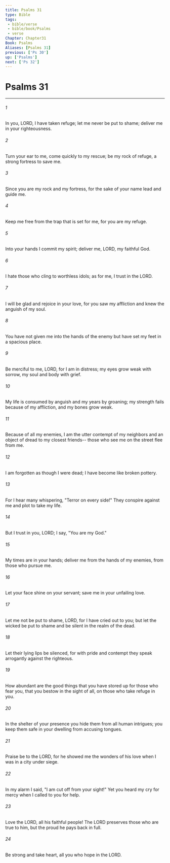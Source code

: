 ```yaml
---
title: Psalms 31
type: Bible
tags:
 - bible/verse
 - bible/book/Psalms
 - verse
Chapter: Chapter31
Book: Psalms
Aliases: [Psalms 31]
previous: ['Ps 30']
up: ['Psalms']
next: ['Ps 32']
---
```

# Psalms 31

***


###### 1 
In you, LORD, I have taken refuge; let me never be put to shame; deliver me in your righteousness. 

###### 2 
Turn your ear to me, come quickly to my rescue; be my rock of refuge, a strong fortress to save me. 

###### 3 
Since you are my rock and my fortress, for the sake of your name lead and guide me. 

###### 4 
Keep me free from the trap that is set for me, for you are my refuge. 

###### 5 
Into your hands I commit my spirit; deliver me, LORD, my faithful God. 

###### 6 
I hate those who cling to worthless idols; as for me, I trust in the LORD. 

###### 7 
I will be glad and rejoice in your love, for you saw my affliction and knew the anguish of my soul. 

###### 8 
You have not given me into the hands of the enemy but have set my feet in a spacious place. 

###### 9 
Be merciful to me, LORD, for I am in distress; my eyes grow weak with sorrow, my soul and body with grief. 

###### 10 
My life is consumed by anguish and my years by groaning; my strength fails because of my affliction, and my bones grow weak. 

###### 11 
Because of all my enemies, I am the utter contempt of my neighbors and an object of dread to my closest friends-- those who see me on the street flee from me. 

###### 12 
I am forgotten as though I were dead; I have become like broken pottery. 

###### 13 
For I hear many whispering, "Terror on every side!" They conspire against me and plot to take my life. 

###### 14 
But I trust in you, LORD; I say, "You are my God." 

###### 15 
My times are in your hands; deliver me from the hands of my enemies, from those who pursue me. 

###### 16 
Let your face shine on your servant; save me in your unfailing love. 

###### 17 
Let me not be put to shame, LORD, for I have cried out to you; but let the wicked be put to shame and be silent in the realm of the dead. 

###### 18 
Let their lying lips be silenced, for with pride and contempt they speak arrogantly against the righteous. 

###### 19 
How abundant are the good things that you have stored up for those who fear you, that you bestow in the sight of all, on those who take refuge in you. 

###### 20 
In the shelter of your presence you hide them from all human intrigues; you keep them safe in your dwelling from accusing tongues. 

###### 21 
Praise be to the LORD, for he showed me the wonders of his love when I was in a city under siege. 

###### 22 
In my alarm I said, "I am cut off from your sight!" Yet you heard my cry for mercy when I called to you for help. 

###### 23 
Love the LORD, all his faithful people! The LORD preserves those who are true to him, but the proud he pays back in full. 

###### 24 
Be strong and take heart, all you who hope in the LORD. 
